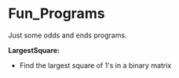 # Fun_Programs
Just some odds and ends programs.

**LargestSquare:**
  - Find the largest square of 1's in a binary matrix 
